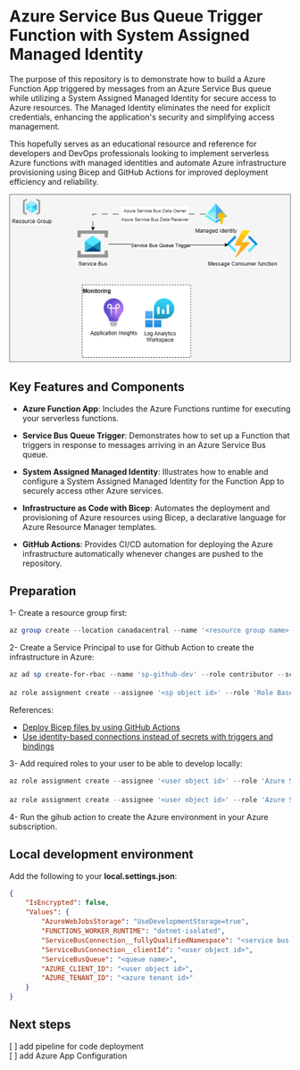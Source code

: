 # Azure Service Bus Queue Trigger Function with System Assigned Managed Identity

The purpose of this repository is to demonstrate how to build a Azure Function App triggered by messages from an Azure Service Bus queue while utilizing a System Assigned Managed Identity for secure access to Azure resources. The Managed Identity eliminates the need for explicit credentials, enhancing the application's security and simplifying access management.

This hopefully serves as an educational resource and reference for developers and DevOps professionals looking to implement serverless Azure functions with managed identities and automate Azure infrastructure provisioning using Bicep and GitHub Actions for improved deployment efficiency and reliability.

![architecture diagram](docs/architecture.png)

## Key Features and Components
- **Azure Function App**: Includes the Azure Functions runtime for executing your serverless functions.

- **Service Bus Queue Trigger**: Demonstrates how to set up a Function that triggers in response to messages arriving in an Azure Service Bus queue.

- **System Assigned Managed Identity**: Illustrates how to enable and configure a System Assigned Managed Identity for the Function App to securely access other Azure services.

- **Infrastructure as Code with Bicep**: Automates the deployment and provisioning of Azure resources using Bicep, a declarative language for Azure Resource Manager templates.

- **GitHub Actions**: Provides CI/CD automation for deploying the Azure infrastructure automatically whenever changes are pushed to the repository.

## Preparation
1- Create a resource group first:
``` powershell
az group create --location canadacentral --name '<resource group name>'
```

2- Create a Service Principal to use for Github Action to create the infrastructure in Azure:
``` powershell
az ad sp create-for-rbac --name 'sp-github-dev' --role contributor --scopes '/subscriptions/<subscription id>/resourceGroups/<resource group name>' --json-auth

az role assignment create --assignee '<sp object id>' --role 'Role Based Access Control Administrator (Preview)' --scope 'subscriptions/<subscription id>/resourceGroups/<resource group name>'
```
References: 
* [Deploy Bicep files by using GitHub Actions](https://learn.microsoft.com/en-us/azure/azure-resource-manager/bicep/deploy-github-actions?tabs=userlevel%2CCLI)
* [Use identity-based connections instead of secrets with triggers and bindings](https://learn.microsoft.com/en-us/azure/azure-functions/functions-identity-based-connections-tutorial-2)

3- Add required roles to your user to be able to develop locally:
``` powershell
az role assignment create --assignee '<user object id>' --role 'Azure Service Bus Data Receiver' --scope '/subscriptions/<subscription id>/resourceGroups/<resource group name>/providers/Microsoft.ServiceBus/namespaces/<service bus namespace>'

az role assignment create --assignee '<user object id>' --role 'Azure Service Bus Data Owner' --scope '/subscriptions/<subscription id>/resourceGroups/<resource group name>/providers/Microsoft.ServiceBus/namespaces/<service bus namespace>'
```

4- Run the gihub action to create the Azure environment in your Azure subscription.

## Local development environment
Add the following to your **local.settings.json**:
``` json
{
	"IsEncrypted": false,
	"Values": {
		"AzureWebJobsStorage": "UseDevelopmentStorage=true",
		"FUNCTIONS_WORKER_RUNTIME": "dotnet-isolated",
		"ServiceBusConnection__fullyQualifiedNamespace": "<service bus namespace>.servicebus.windows.net",
		"ServiceBusConnection__clientId": "<user object id>",
		"ServiceBusQueue": "<queue name>",
		"AZURE_CLIENT_ID": "<user object id>",
		"AZURE_TENANT_ID": "<azure tenant id>"
	}
}

```

## Next steps
[ ]  add pipeline for code deployment <br/>
[ ] add Azure App Configuration